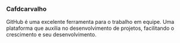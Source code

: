 ### Cafdcarvalho



GitHub é uma excelente ferramenta para o trabalho em equipe. Uma plataforma que auxilia no desenvolvimento de projetos, facilitando o crescimento e seu desenvolvimento. 
